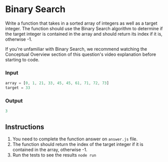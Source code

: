 # Binary Search
Write a function that takes in a sorted array of integers as well as a target integer. The function should use the Binary Search algorithm to determine if the target integer is contained in the array and should return its index if it is, otherwise -1.

If you're unfamiliar with Binary Search, we recommend watching the Conceptual Overview section of this question's video explanation before starting to code.

### Input
```js
array = [0, 1, 21, 33, 45, 45, 61, 71, 72, 73]
target = 33
```

### Output
```js
3
```

## Instructions
1. You need to complete the function answer on `answer.js` file.
2. The function should return the index of the target integer if it is contained in the array, otherwise -1.
3. Run the tests to see the results `node run`